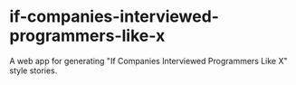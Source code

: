 # if-companies-interviewed-programmers-like-x
A web app for generating "If Companies Interviewed Programmers Like X" style stories.
